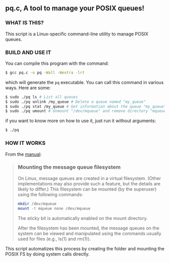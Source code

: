 ## pq.c, A tool to manage your POSIX queues!

### WHAT IS THIS?
This script is a Linux-specific command-line utility to manage POSIX queues.

### BUILD AND USE IT
You can compile this program with the command:
```sh
$ gcc pq.c -o pq -Wall -Wextra -lrt
```
which will generate the `pq` executable. You can call this command in various
ways. Here are some:

```sh
$ sudo ./pq ls # List all queues
$ sudo ./pq unlink /my_queue # Delete a queue named "my_queue"
$ sudo ./pq stat /my_queue # Get information about the queue "my_queue"
$ sudo ./pq umount # Unmount "/dev/mqueue" and remove directory "mqueue"
```
if you want to know more on how to use it, just run it without arguments:
```sh
$ ./pq
```

### HOW IT WORKS

From the [manual](https://linux.die.net/man/7/mq_overview):

> ### Mounting the message queue filesystem
> On Linux, message queues are created in a virtual filesystem.
> (Other implementations may also provide such a feature, but the
> details are likely to differ.)  This filesystem can be mounted
> (by the superuser) using the following commands:
> ```sh
> mkdir /dev/mqueue
> mount -t mqueue none /dev/mqueue
> ```
> The sticky bit is automatically enabled on the mount directory.
>
> After the filesystem has been mounted, the message queues on the
> system can be viewed and manipulated using the commands usually
> used for files (e.g., ls(1) and rm(1)).

This script automatizes this process by creating the folder and
mounting the POSIX FS by doing system calls directly.

